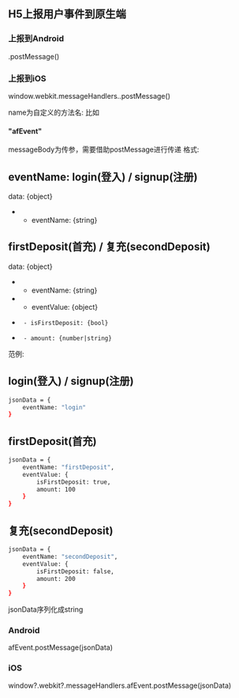 ## H5上报用户事件到原生端

### 上报到Android
<name>.postMessage(<messageBody>)

### 上报到iOS
window.webkit.messageHandlers.<name>.postMessage(<messageBody>)

name为自定义的方法名: 比如
#### "afEvent" 

messageBody为传参，需要借助postMessage进行传递
格式:

 ## eventName: login(登入) / signup(注册)
 data: {object}
 *  - eventName: {string}

 ## firstDeposit(首充) / 复充(secondDeposit)
  data: {object}
 *  - eventName: {string}
 *  - eventValue: {object}
 *      - isFirstDeposit: {bool}
 *      - amount: {number|string}


范例:
## login(登入) / signup(注册)
```sh
jsonData = {
    eventName: "login"
}
```
## firstDeposit(首充) 
```sh
jsonData = {
    eventName: "firstDeposit",
    eventValue: {
        isFirstDeposit: true,
        amount: 100
    }
}
```
## 复充(secondDeposit)
```sh
jsonData = {
    eventName: "secondDeposit",
    eventValue: {
        isFirstDeposit: false,
        amount: 200
    }
}
```

jsonData序列化成string

### Android
afEvent.postMessage(jsonData)

### iOS
window?.webkit?.messageHandlers.afEvent.postMessage(jsonData)





